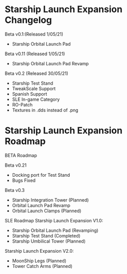 Starship Launch Expansion Changelog
================================================================

Beta v0.1:(Released 1/05/21)
- Starship Orbital Launch Pad

Beta v0.11 (Released 1/05/21)
- Starship Orbital Launch Pad Revamp

Beta v0.2 (Released 30/05/21)
- Starship Test Stand 
- TweakScale Support 
- Spanish Support 
- SLE In-game Category 
- RO-Patch
- Textures in .dds instead of .png


Starship Launch Expansion Roadmap
================================================================
BETA Roadmap

Beta v0.21
- Docking port for Test Stand
- Bugs Fixed

Beta v0.3
- Starship Integration Tower (Planned)
- Orbital Launch Pad Revamp
- Orbital Launch Clamps (Planned)

SLE Roadmap
Starship Launch Expansion V1.0:
- Starship Orbital Launch Pad (Revamping)
- Starship Test Stand (Completed)
- Starship Umbilical Tower (Planned)

Starship Launch Expansion V2.0:
- MoonShip Legs (Planned)
- Tower Catch Arms (Planned)

